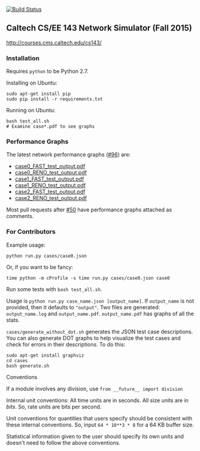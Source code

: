 [![Build Status](https://travis-ci.org/AGFeldman/jaka.svg?branch=master)](https://travis-ci.org/AGFeldman/jaka)

## Caltech CS/EE 143 Network Simulator (Fall 2015)

http://courses.cms.caltech.edu/cs143/

### Installation

Requires `python` to be Python 2.7.

Installing on Ubuntu:
```
sudo apt-get install pip
sudo pip install -r requirements.txt
```

Running on Ubuntu:
```
bash test_all.sh
# Examine case*.pdf to see graphs
```

### Performance Graphs

The latest network performance graphs ([#96](https://github.com/AGFeldman/jaka/pull/96)) are:
- [case0_FAST_test_output.pdf](https://github.com/AGFeldman/jaka/files/57508/case0_FAST_test_output.pdf)
- [case0_RENO_test_output.pdf](https://github.com/AGFeldman/jaka/files/57512/case0_RENO_test_output.pdf)
- [case1_FAST_test_output.pdf](https://github.com/AGFeldman/jaka/files/57511/case1_FAST_test_output.pdf)
- [case1_RENO_test_output.pdf](https://github.com/AGFeldman/jaka/files/57507/case1_RENO_test_output.pdf)
- [case2_FAST_test_output.pdf](https://github.com/AGFeldman/jaka/files/57509/case2_FAST_test_output.pdf)
- [case2_RENO_test_output.pdf](https://github.com/AGFeldman/jaka/files/57510/case2_RENO_test_output.pdf)

Most pull requests after [#50](https://github.com/AGFeldman/jaka/pull/50) have performance graphs attached as comments.

### For Contributors

Example usage:

`python run.py cases/case0.json`

Or, if you want to be fancy:

`time python -m cProfile -s time run.py cases/case0.json case0`

Run some tests with `bash test_all.sh`.

Usage is `python run.py case_name.json [output_name]`. If `output_name` is not provided, then it defaults to `"output"`. Two files are generated: `output_name.log` and `output_name.pdf`. `output_name.pdf` has graphs of all the stats.

`cases/generate_without_dot.sh` generates the JSON test case descriptions. You can also generate DOT graphs to help visualize the test cases and check for errors in their descriptions. To do this:
```
sudo apt-get install graphviz
cd cases
bash generate.sh
```

Conventions

If a module involves any division, use `from __future__ import division`

Internal unit conventions: All time units are in seconds. All size units are in *bits*. So, rate units are bits per second. 

Unit conventions for quantities that users specify should be consistent with these internal conventions. So, input `64 * 10**3 * 8` for a 64 KB buffer size.

Statistical information given to the user should specify its own units and doesn't need to follow the above conventions.
